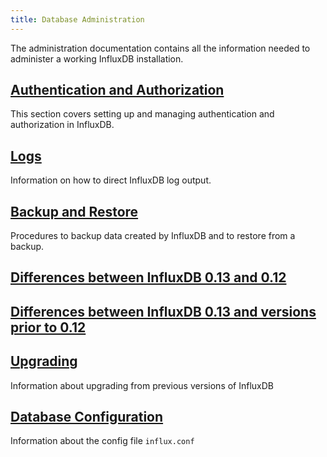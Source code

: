 ```yaml
---
title: Database Administration
---
```

The administration documentation contains all the information needed to administer a working InfluxDB installation.

## [Authentication and Authorization](/influxdb/v1.0/administration/authentication_and_authorization/)

This section covers setting up and managing authentication and authorization in InfluxDB.

## [Logs](/influxdb/v1.0/administration/logs/)

Information on how to direct InfluxDB log output.

## [Backup and Restore](/influxdb/v1.0/administration/backup_and_restore/)

Procedures to backup data created by InfluxDB and to restore from a backup.

## [Differences between InfluxDB 0.13 and 0.12](/influxdb/v1.0/administration/012_vs_013/)

## [Differences between InfluxDB 0.13 and versions prior to 0.12](http://localhost:1313/influxdb/v1.0/administration/013_vs_previous/)

## [Upgrading](/influxdb/v1.0/administration/upgrading/)

Information about upgrading from previous versions of InfluxDB

## [Database Configuration](/influxdb/v1.0/administration/config/)

Information about the config file `influx.conf`
